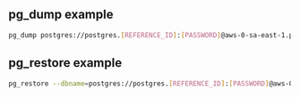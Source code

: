 ## pg_dump example

```bash
pg_dump postgres://postgres.[REFERENCE_ID]:[PASSWORD]@aws-0-sa-east-1.pooler.supabase.com:6543/postgres --format=c > dump.dump
```

## pg_restore example

```bash
pg_restore --dbname=postgres://postgres.[REFERENCE_ID]:[PASSWORD]@aws-0-sa-east-1.pooler.supabase.com:6543/postgres --format=c --clean < dump.dump
```
